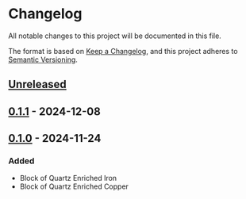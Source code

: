 # Changelog

All notable changes to this project will be documented in this file.

The format is based on [Keep a Changelog](https://keepachangelog.com/en/1.0.0/), and this project adheres
to [Semantic Versioning](https://semver.org/spec/v2.0.0.html).

## [Unreleased]

## [0.1.1] - 2024-12-08

## [0.1.0] - 2024-11-24

### Added

-   Block of Quartz Enriched Iron
-   Block of Quartz Enriched Copper

[Unreleased]: https://github.com/refinedmods/refinedstorage-quartz-accessories/compare/v0.1.1...HEAD

[0.1.1]: https://github.com/refinedmods/refinedstorage-quartz-accessories/compare/v0.1.0...v0.1.1

[0.1.0]: https://github.com/refinedmods/refinedstorage-quartz-accessories/compare/5f987503f0d1ef855f1aecc990a8822e3322aa3a...v0.1.0

